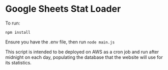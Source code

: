 # Google Sheets Stat Loader

To run:

```
npm install
```

Ensure you have the .env file, then run `node main.js`

This script is intended to be deployed on AWS as a cron job and run after midnight on each day, populating the database that the website will use for its statistics.
